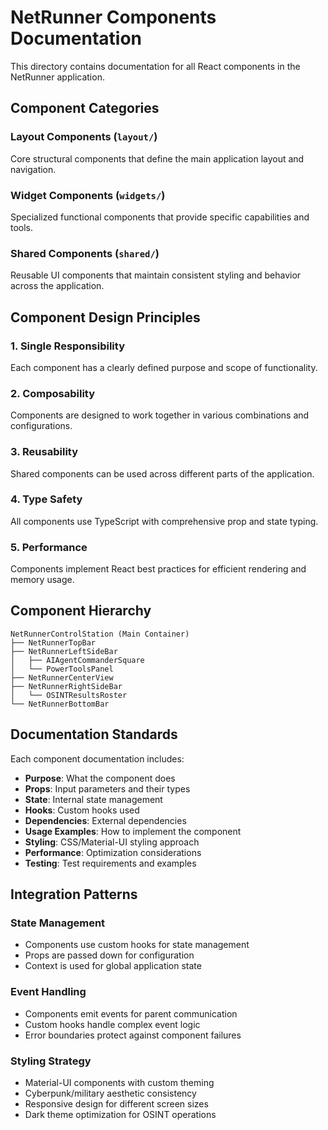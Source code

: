 # NetRunner Components Documentation

This directory contains documentation for all React components in the NetRunner application.

## Component Categories

### Layout Components (`layout/`)
Core structural components that define the main application layout and navigation.

### Widget Components (`widgets/`)
Specialized functional components that provide specific capabilities and tools.

### Shared Components (`shared/`)
Reusable UI components that maintain consistent styling and behavior across the application.

## Component Design Principles

### 1. **Single Responsibility**
Each component has a clearly defined purpose and scope of functionality.

### 2. **Composability**
Components are designed to work together in various combinations and configurations.

### 3. **Reusability**
Shared components can be used across different parts of the application.

### 4. **Type Safety**
All components use TypeScript with comprehensive prop and state typing.

### 5. **Performance**
Components implement React best practices for efficient rendering and memory usage.

## Component Hierarchy

```
NetRunnerControlStation (Main Container)
├── NetRunnerTopBar
├── NetRunnerLeftSideBar
│   ├── AIAgentCommanderSquare
│   └── PowerToolsPanel
├── NetRunnerCenterView
├── NetRunnerRightSideBar
│   └── OSINTResultsRoster
└── NetRunnerBottomBar
```

## Documentation Standards

Each component documentation includes:

- **Purpose**: What the component does
- **Props**: Input parameters and their types
- **State**: Internal state management
- **Hooks**: Custom hooks used
- **Dependencies**: External dependencies
- **Usage Examples**: How to implement the component
- **Styling**: CSS/Material-UI styling approach
- **Performance**: Optimization considerations
- **Testing**: Test requirements and examples

## Integration Patterns

### State Management
- Components use custom hooks for state management
- Props are passed down for configuration
- Context is used for global application state

### Event Handling
- Components emit events for parent communication
- Custom hooks handle complex event logic
- Error boundaries protect against component failures

### Styling Strategy
- Material-UI components with custom theming
- Cyberpunk/military aesthetic consistency
- Responsive design for different screen sizes
- Dark theme optimization for OSINT operations
